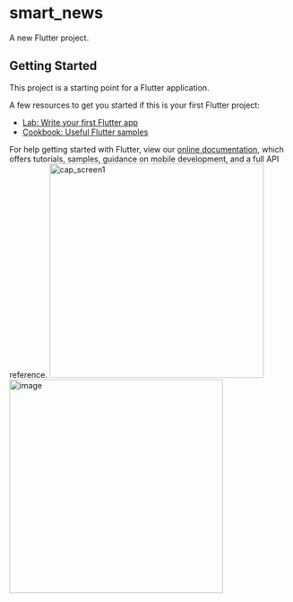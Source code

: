 # smart_news

A new Flutter project.

## Getting Started

This project is a starting point for a Flutter application.

A few resources to get you started if this is your first Flutter project:

- [Lab: Write your first Flutter app](https://flutter.dev/docs/get-started/codelab)
- [Cookbook: Useful Flutter samples](https://flutter.dev/docs/cookbook)

For help getting started with Flutter, view our
[online documentation](https://flutter.dev/docs), which offers tutorials,
samples, guidance on mobile development, and a full API reference.
<img width="382" alt="cap_screen1" src="https://user-images.githubusercontent.com/45826964/221749044-985d3d3b-0818-4ff3-abab-712b463b7ebd.png">
<img width="381" alt="image" src="https://user-images.githubusercontent.com/45826964/221749175-8b012fc7-611f-4cd7-9d35-0161e9815ded.png">
